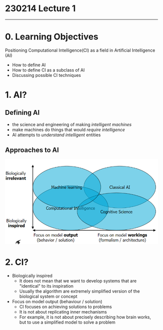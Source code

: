 # 230214 Lecture 1

---

# 0. Learning Objectives
Positioning Computational Intelligence(CI) as a field in Artificial Intelligence (AI)
- How to define AI
- How to define CI as a subclass of AI
- Discussing possible CI techniques

# 1. AI?
## Defining AI
- the science and engineering of making *intelligent machines*
- make machines do things that would *require intelligence*
- AI attempts to *understand intelligent* entities

## Approaches to AI
![img.png](img.png)

# 2. CI?
- Biologically inspired
  - It does not mean that we want to develop systems that are "identical" to its inspiration
  - Usually the algorithm are extremely simplified version of the biological system or concept
- Focus on model output (behaviour / solution)
  - CI focuses on achieving solutions to problems
  - It is not about replicating inner mechanisms
  - For example, it is not about precisely describing how brain works, but to use a simplified model to solve a problem